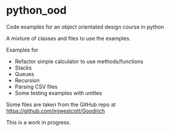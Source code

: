 # python_ood
Code examples for an object orientated design course in python

A mixture of classes and files to use the examples.

Examples for
* Refactor simple calculator to use methods/functions
* Stacks
* Queues
* Recursion
* Parsing CSV files
* Some testing examples with unittes

Some files are taken from the GitHub repo at https://github.com/mjwestcott/Goodrich  

This is a work in progress.
